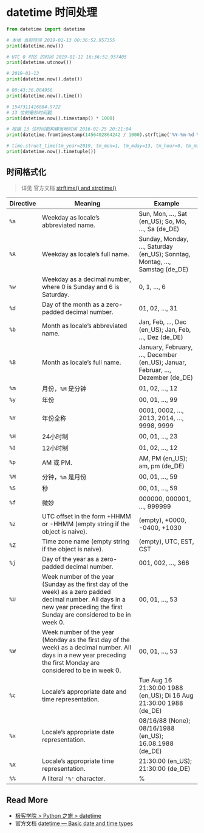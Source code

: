 # datetime 时间处理



```python
from datetime import datetime

# 本地 当前时间 2019-01-13 00:36:52.957355
print(datetime.now())

# UTC 0 时区 的时间 2019-01-12 16:36:52.957405
print(datetime.utcnow())

# 2019-01-13
print(datetime.now().date())

# 00:43:36.884956
print(datetime.now().time())

# 1547311416884.9722
# 13 位的毫秒时间戳
print(datetime.now().timestamp() * 1000)

# 根据 13 位时间戳构建当地时间 2016-02-25 20:21:04
print(datetime.fromtimestamp(1456402864242 / 1000).strftime('%Y-%m-%d %H:%M:%S'))

# time.struct_time(tm_year=2019, tm_mon=1, tm_mday=13, tm_hour=0, tm_min=43, tm_sec=36, tm_wday=6, tm_yday=13, tm_isdst=-1)
print(datetime.now().timetuple())

```



## 时间格式化

> 详见 官方文档 [strftime() and strptime()](https://docs.python.org/3.6/library/datetime.html#strftime-and-strptime-behavior)

| Directive | Meaning                                                      | Example                                                      |
| --------- | ------------------------------------------------------------ | ------------------------------------------------------------ |
| `%a`      | Weekday as locale’s abbreviated name.                        | Sun, Mon, …, Sat (en_US); So, Mo, …, Sa (de_DE)              |
| `%A`      | Weekday as locale’s full name.                               | Sunday, Monday, …, Saturday (en_US); Sonntag, Montag, …, Samstag (de_DE) |
| `%w`      | Weekday as a decimal number, where 0 is Sunday and 6 is Saturday. | 0, 1, …, 6                                                   |
| `%d`      | Day of the month as a zero-padded decimal number.            | 01, 02, …, 31                                                |
| `%b`      | Month as locale’s abbreviated name.                          | Jan, Feb, …, Dec (en_US); Jan, Feb, …, Dez (de_DE)           |
| `%B`      | Month as locale’s full name.                                 | January, February, …, December (en_US); Januar, Februar, …, Dezember (de_DE) |
| `%m`      | 月份，`%M` 是分钟                                            | 01, 02, …, 12                                                |
| `%y`      | 年份                                                         | 00, 01, …, 99                                                |
| `%Y`      | 年份全称                                                     | 0001, 0002, …, 2013, 2014, …, 9998, 9999                     |
| `%H`      | 24小时制                                                     | 00, 01, …, 23                                                |
| `%I`      | 12小时制                                                     | 01, 02, …, 12                                                |
| `%p`      | AM 或 PM.                                                    | AM, PM (en_US); am, pm (de_DE)                               |
| `%M`      | 分钟，`%m` 是月份                                            | 00, 01, …, 59                                                |
| `%S`      | 秒                                                           | 00, 01, …, 59                                                |
| `%f`      | 微妙                                                         | 000000, 000001, …, 999999                                    |
| `%z`      | UTC offset in the form +HHMM or -HHMM (empty string if the object is naive). | (empty), +0000, -0400, +1030                                 |
| `%Z`      | Time zone name (empty string if the object is naive).        | (empty), UTC, EST, CST                                       |
| `%j`      | Day of the year as a zero-padded decimal number.             | 001, 002, …, 366                                             |
| `%U`      | Week number of the year (Sunday as the first day of the week) as a zero padded decimal number. All days in a new year preceding the first Sunday are considered to be in week 0. | 00, 01, …, 53                                                |
| `%W`      | Week number of the year (Monday as the first day of the week) as a decimal number. All days in a new year preceding the first Monday are considered to be in week 0. | 00, 01, …, 53                                                |
| `%c`      | Locale’s appropriate date and time representation.           | Tue Aug 16 21:30:00 1988 (en_US); Di 16 Aug 21:30:00 1988 (de_DE) |
| `%x`      | Locale’s appropriate date representation.                    | 08/16/88 (None); 08/16/1988 (en_US); 16.08.1988 (de_DE)      |
| `%X`      | Locale’s appropriate time representation.                    | 21:30:00 (en_US); 21:30:00 (de_DE)                           |
| `%%`      | A literal `'%'` character.                                   | %                                                            |



## Read More

- [极客学院 > Python 之旅 > datetime](http://wiki.jikexueyuan.com/project/explore-python/Standard-Modules/datetime.html)
- 官方文档 [ datetime — Basic date and time types](https://docs.python.org/3.6/library/datetime.html)

